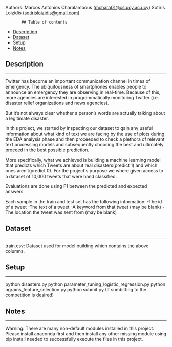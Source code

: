Authors: Marcos Antonios Charalambous (mchara01@cs.ucy.ac.ucy)
		   Sotiris Loizidis (sotirisloizidis@gmail.com)
		   
		   ## Table of contents
* [Description](#description)
* [Dataset](#dataset)
* [Setup](#setup)
* [Notes](#notes)

## Description
--------------
Twitter has become an important communication channel in times of emergency.
The ubiquitousness of smartphones enables people to announce an emergency 
they are observing in real-time. Because of this, more agencies are interested
in programmatically monitoring Twitter (i.e. disaster relief organizations and
news agencies).

But it’s not always clear whether a person’s words are actually talking about
a legitimate disaster. 

In this project, we started by inspecting our dataset to gain any useful information about
what kind of text we are facing by the use of plots during the EDA analysis phase and then 
proceeded to check a plethora of relevant text processing models and subsequently choosing 
the best and ultimately proceed in the best possible prediction.

More specifically, what we achieved is building a machine learning model that predicts which
Tweets are about real disasters(predict 1) and which ones aren’t(predict 0). For the project's
purpose we where given access to a dataset of 10,000 tweets that were hand classified.

Evaluations are done using F1 between the predicted and expected answers.

Each sample in the train and test set has the following information:
-The id of a tweet
-The text of a tweet
-A keyword from that tweet (may be blank)
-The location the tweet was sent from (may be blank)
	
## Dataset
----------
train.csv: Dataset used for model building which contains the above columns.

## Setup
--------
python disasters.py
python parameter_tuning_logistic_regression.py
python ngrams_feature_selection.py
python submit.py (If sumbitting to the competition is desired)


## Notes
--------
Warning: There are many non-default modules installed in this project. Please install anaconda first and then
install any other missing module using pip install <name of module> needed to successfully execute the files
in this project.
